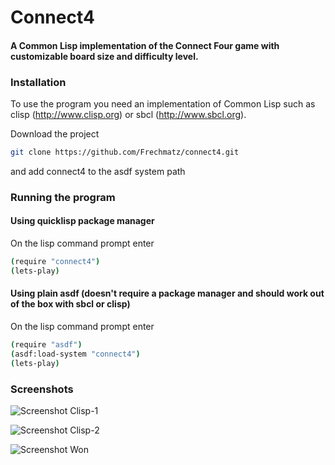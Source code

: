# Connect4
#### A Common Lisp implementation of the Connect Four game with customizable board size and difficulty level.

### Installation

To use the program you need an implementation of Common Lisp such as clisp (http://www.clisp.org) or sbcl (http://www.sbcl.org).

Download the project
```bash
git clone https://github.com/Frechmatz/connect4.git
```
and add connect4 to the asdf system path

### Running the program

#### Using quicklisp package manager

On the lisp command prompt enter

```bash
(require "connect4")
(lets-play)
```

#### Using plain asdf (doesn't require a package manager and should work out of the box with sbcl or clisp)

On the lisp command prompt enter

```bash
(require "asdf")
(asdf:load-system "connect4")
(lets-play)
```

### Screenshots

![Screenshot Clisp-1](https://raw.github.com/frechmatz/connect4/master/doc/clisp_1_2.jpg)

![Screenshot Clisp-2](https://raw.github.com/frechmatz/connect4/master/doc/clisp_2_2.jpg)

![Screenshot Won](https://raw.github.com/frechmatz/connect4/master/doc/computerwon_2.jpg)

